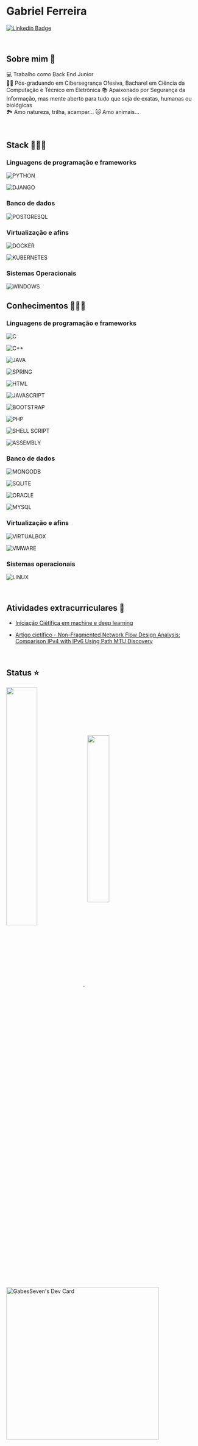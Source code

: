 <!-- https://simpleicons.org/ -->
<!-- https://shields.io/ -->
<!-- https://emojiterra.com/pt/programador/ -->
# Gabriel Ferreira 

[![Linkedin Badge](https://img.shields.io/badge/LinkedIn-0A66C2?logo=linkedin&logoColor=white&style=for-the-badge)](https://www.linkedin.com/in/gs-6802b5208/) &nbsp;

<br>

## Sobre mim 🎯

💻 Trabalho como Back End Junior<br>
🧑‍💻 Pós-graduando em Cibersegrança Ofesiva, Bacharel em Ciência da Computação e Técnico em Eletrônica
📚 Apaixonado por Segurança da Informação, mas mente aberto para tudo que seja de exatas, humanas ou biológicas<br>
🏞️ Amo natureza, trilha, acampar...
🐱 Amo animais...<br>

<br>

## Stack 👩🏻‍💻

### Linguagens de programação e frameworks

![PYTHON](https://img.shields.io/badge/React-20232A?style=for-the-badge&logo=react&logoColor=61DAFB) &nbsp;

![DJANGO](https://img.shields.io/badge/JavaScript-323330?style=for-the-badge&logo=javascript&logoColor=F7DF1E) &nbsp;

### Banco de dados

![POSTGRESQL](https://img.shields.io/badge/PostgreSQL-316192?logo=postgresql&logoColor=white&style=for-the-badge) &nbsp;
<br>

### Virtualização e afins

![DOCKER](https://img.shields.io/badge/Docker-2496ED?logo=docker&logoColor=white&style=for-the-badge) &nbsp;

![KUBERNETES](https://img.shields.io/badge/kubernetes-326CE5?style=for-the-badge&logo=kubernetes&logoColor=white) &nbsp;

### Sistemas Operacionais

![WINDOWS](https://img.shields.io/badge/Windows-017AD7?logo=windows&logoColor=white&style=for-the-badge) &nbsp;

## Conhecimentos 👩🏻‍💻

### Linguagens de programação e frameworks

![C](https://img.shields.io/badge/C-00599C?logo=c&logoColor=white&style=for-the-badge) &nbsp;

![C++](https://img.shields.io/badge/C%2B%2B-00599C?logo=c%2B%2B&logoColor=white&style=for-the-badge) &nbsp;

![JAVA](https://img.shields.io/badge/Java-ED8B00?logo=java&logoColor=white&style=for-the-badge) &nbsp;

![SPRING](https://img.shields.io/badge/spring-6DB33F?logo=spring&logoColor=white&style=for-the-badge) &nbsp;

![HTML](https://img.shields.io/badge/HTML-239120?logo=html5&logoColor=white&style=for-the-badge) &nbsp;

![JAVASCRIPT](https://img.shields.io/badge/JavaScript-F7DF1E?logo=javascript&logoColor=black&style=for-the-badge) &nbsp;

![BOOTSTRAP](https://img.shields.io/badge/Bootstrap-563D7C?logo=bootstrap&logoColor=white&style=for-the-badge) &nbsp;

![PHP](https://img.shields.io/badge/PHP-777BB4?logo=php&logoColor=white&style=for-the-badge) &nbsp;

![SHELL SCRIPT](https://img.shields.io/badge/Shell_Script-121011?logo=gnu-bash&logoColor=white&style=for-the-badge) &nbsp;

![ASSEMBLY](https://img.shields.io/badge/assemblyscript-#007AAC?logo=assemblyscript&logoColor=white&style=for-the-badge) &nbsp;

### Banco de dados

![MONGODB](https://img.shields.io/badge/MongoDB-4EA94B?logo=mongodb&logoColor=white&style=for-the-badge) &nbsp;

![SQLITE](https://img.shields.io/badge/SQLite-07405E?logo=sqlite&logoColor=white&style=for-the-badge) &nbsp;

![ORACLE](https://img.shields.io/badge/-Oracle%20Database-F80000?logo=oracle&logoColor=white&style=for-the-badge) &nbsp;

![MYSQL](https://img.shields.io/badge/MySQL-20232A?logo=mysql&logoColor=white&style=for-the-badge) &nbsp;

### Virtualização e afins

![VIRTUALBOX](https://img.shields.io/badge/VirtualBox-183A61?logo=virtualbox&logoColor=white&style=for-the-badge) &nbsp;

![VMWARE](https://img.shields.io/badge/-VMWare-607078?logo=vmware&logoColor=white&style=for-the-badge) &nbsp;

### Sistemas operacionais

![LINUX](https://img.shields.io/badge/Linux-E34F26?logo=linux&logoColor=black&style=for-the-badge) &nbsp;

<br>

## Atividades extracurriculares 📕

- [Iniciação Ciêtífica em machine e deep learning](https://bv.fapesp.br/pt/pesquisador/704513/gabriel-vieira-ferreira/)

- [Artigo cietífico - Non-Fragmented Network Flow Design Analysis: Comparison IPv4 with IPv6 Using Path MTU Discovery](https://www.mdpi.com/2073-431X/9/2/54) 


<br>

## Status ⭐
<a href="https://github.com/GabesSeven/github-readme-stats">
  <img align="center" width='40%' src="https://github-readme-stats.vercel.app/api?username=GabesSeven&show_icons=true&theme=onedark" />
</a> &nbsp; 

<a href="https://github.com/GabesSeven/github-readme-stats">
  <img align="center" width='33.5%'  src="https://github-readme-stats.vercel.app/api/top-langs/?username=GabesSeven&layout=compact&theme=onedark"/>  
</a>

<a href="https://app.daily.dev/GabesSeven"><img src="https://api.daily.dev/devcards/a6f433c8c780480ea3c3296f29cc1a73.png?r=pdw" width="400" alt="GabesSeven's Dev Card"/></a>
